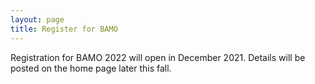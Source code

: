 ```yaml
---
layout: page
title: Register for BAMO
---
```


Registration for BAMO 2022 will open in December 2021.  Details will be posted on the home page later this fall.
